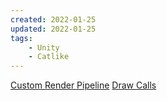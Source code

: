 ```yaml
---
created: 2022-01-25
updated: 2022-01-25
tags:
    - Unity
    - Catlike
---
```

[Custom Render Pipeline](Custom%20SRP/Custom%20Render%20Pipeline.md)
[Draw Calls](Custom%20SRP/Draw%20Calls.md)